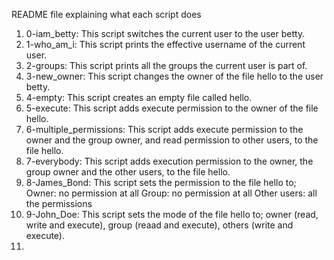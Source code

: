 README file explaining what each script does

1. 0-iam_betty: This script switches the current user to the user betty.
2. 1-who_am_i: This script prints the effective username of the current user.
3. 2-groups: This script prints all the groups the current user is part of.
4. 3-new_owner: This script changes the owner of the file hello to the user betty. 
5. 4-empty: This script creates an empty file called hello.
6. 5-execute: This script adds execute permission to the owner of the file hello.
7. 6-multiple_permissions: This script adds execute permission to the owner and the group owner, and read permission to other users, to the file hello.
8. 7-everybody: This script adds execution permission to the owner, the group owner and the other users, to the file hello.
9. 8-James_Bond: This script sets the permission to the file hello to; 
    Owner: no permission at all
    Group: no permission at all
    Other users: all the permissions
10. 9-John_Doe: This script sets the mode of the file hello to; owner (read, write and execute), group (reaad and execute), others (write and execute).
11. 
